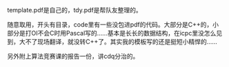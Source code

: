 template.pdf是自己的，tdy.pdf是帮队友整理的。


随意取用，开头有目录，code里有一些没包进pdf的代码。大部分是C++的，小部分是打OI不会C时用Pascal写的……基本是长长的数据结构，在icpc里没怎么见到，大不了现场翻译，就没转C++了。其实我的模板写的还是挺短小精悍的……



另外附上算法竞赛课的报告一份，讲cdq分治的。